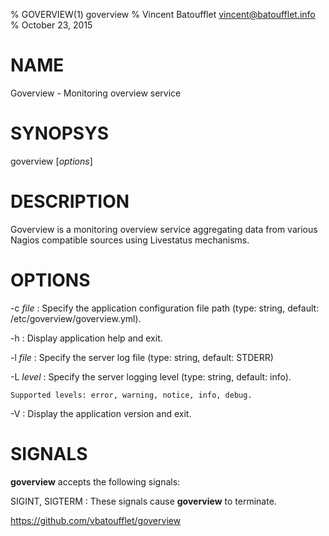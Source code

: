 % GOVERVIEW(1) goverview
% Vincent Batoufflet <vincent@batoufflet.info>
% October 23, 2015

# NAME

Goverview - Monitoring overview service

# SYNOPSYS

goverview [*options*]

# DESCRIPTION

Goverview is a monitoring overview service aggregating data from various Nagios compatible sources using Livestatus mechanisms.

# OPTIONS

-c *file*
:   Specify the application configuration file path (type: string, default: /etc/goverview/goverview.yml).

-h
:   Display application help and exit.

-l *file*
:   Specify the server log file (type: string, default: STDERR)

-L *level*
:   Specify the server logging level (type: string, default: info).

    Supported levels: error, warning, notice, info, debug.

-V
:   Display the application version and exit.

# SIGNALS

**goverview** accepts the following signals:

SIGINT, SIGTERM
:   These signals cause **goverview** to terminate.

<https://github.com/vbatoufflet/goverview>
